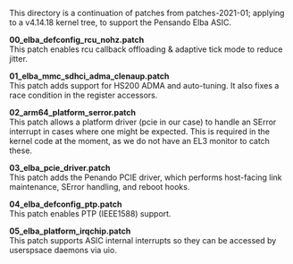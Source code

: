This directory is a continuation of patches from patches-2021-01; applying
to a v4.14.18 kernel tree, to support the Pensando Elba ASIC.

**00_elba_defconfig_rcu_nohz.patch**<br>
This patch enables rcu callback offloading & adaptive tick mode to
reduce jitter.

**01_elba_mmc_sdhci_adma_clenaup.patch**<br>
This patch adds support for HS200 ADMA and auto-tuning.  It also fixes
a race condition in the register accessors.

**02_arm64_platform_serror.patch**<br>
This patch allows a platform driver (pcie in our case) to handle an
SError interrupt in cases where one might be expected.  This is required
in the kernel code at the moment, as we do not have an EL3 monitor to
catch these.

**03_elba_pcie_driver.patch**<br>
This patch adds the Penando PCIE driver, which performs host-facing
link maintenance, SError handling, and reboot hooks.

**04_elba_defconfig_ptp.patch**<br>
This patch enables PTP (IEEE1588) support.

**05_elba_platform_irqchip.patch**<br>
This patch supports ASIC internal interrupts so they can be accessed
by userspsace daemons via uio.
